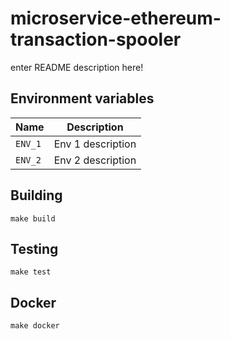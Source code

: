 
# microservice-ethereum-transaction-spooler

enter README description here!

## Environment variables

|             Name             |                                  Description
|------------------------------|------------------------------------------------------------------------------|
| `ENV_1`                      | Env 1 description                                                            |
| `ENV_2`                      | Env 2 description                                                            |

## Building

    make build

## Testing

    make test

## Docker

    make docker
